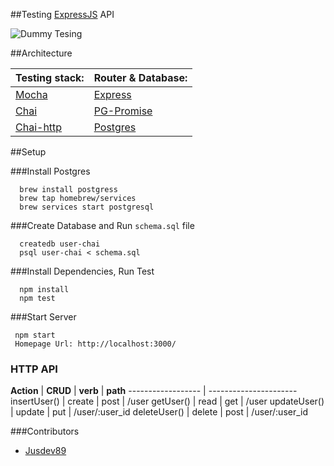 ##Testing [ExpressJS](http://expressjs.com/) API

![Dummy Tesing](https://upload.wikimedia.org/wikipedia/en/c/c0/Crash_Dummie_SNES_Title.jpg)  


##Architecture

 **Testing stack:** | **Router & Database:**
 ------------------ | ----------------------
 [Mocha](https://mochajs.org/) | [Express](http://expressjs.com/)
 [Chai](http://chaijs.com/) | [PG-Promise](https://github.com/vitaly-t/pg-promise)
 [Chai-http](https://github.com/chaijs/chai-http) | [Postgres](https://www.postgresql.org/)

##Setup

###Install Postgres

```
  brew install postgress
  brew tap homebrew/services
  brew services start postgresql
```

###Create Database and Run ```schema.sql``` file

```
  createdb user-chai
  psql user-chai < schema.sql
```

###Install Dependencies, Run Test

```
  npm install
  npm test
```  

###Start Server

```
 npm start
 Homepage Url: http://localhost:3000/
```

### HTTP API

**Action** | **CRUD** | **verb** | **path**
------------------ | ----------------------
insertUser() | create | post | /user
getUser() | read | get | /user
updateUser() |  update | put | /user/:user_id
deleteUser() | delete | post | /user/:user_id

###Contributors
  * [Jusdev89](https://github.com/Jusdev89)
